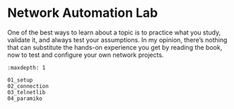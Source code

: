 # Network Automation Lab

One of the best ways to learn about a topic is to practice what you study, validate it, and always test your assumptions. In my opinion, there’s nothing that can substitute the hands-on experience you get by reading the book, now to test and configure your own network projects.

```{toctree}
:maxdepth: 1

01_setup
02_connection
03_telnetlib
04_paramiko
```
